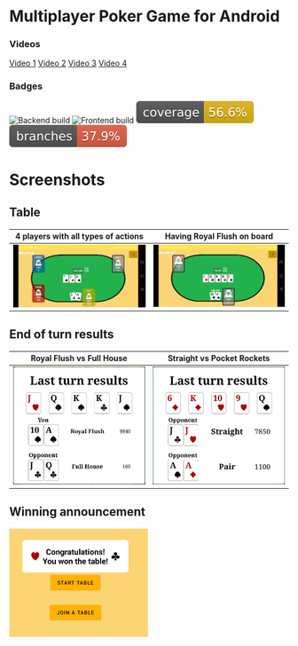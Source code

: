 # Multiplayer Poker Game for Android

### Videos

[Video 1](https://youtu.be/8xXr62r_1ZI)
[Video 2](https://youtu.be/T2FUphQ47qQ)
[Video 3](https://youtu.be/wubtrQB6pj4)
[Video 4](https://youtu.be/1eumaUDSJDU)

### Badges

![Backend build](https://github.com/bognargabor99/poker/actions/workflows/backend.yml/badge.svg)
![Frontend build](https://github.com/bognargabor99/poker/actions/workflows/frontend.yml/badge.svg)
![Code coverage](/.github/badges/jacoco.svg)
![Branch coverage](/.github/badges/branches.svg)


# Screenshots

## Table

4 players with all types of actions  |  Having Royal Flush on board
:-------------------------:|:-------------------------:
<img src="Screenshots/4_players_action_feedback.jpg" width="500">  |  <img src="Screenshots/royal_flush.jpg" width="500">

## End of turn results

Royal Flush vs Full House  |  Straight vs Pocket Rockets
:-------------------------:|:-------------------------:
<img src="Screenshots/royal_flush_results.jpg" width="250">  |  <img src="Screenshots/multiple_winners.jpg" width="250">

## Winning announcement

<img src="Screenshots/win_game_toast.jpg" width="250">
